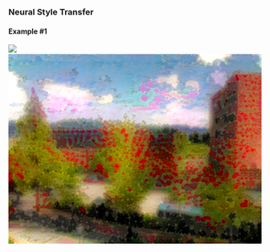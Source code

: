 ### Neural Style Transfer
#### Example #1
<img src='output/_anigif.gif' />
<br/>
<img src='example1.png' />
